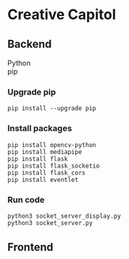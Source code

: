 # Creative Capitol


## Backend
Python  
pip  

### Upgrade pip
`pip install --upgrade pip`

### Install packages
`pip install opencv-python`  
`pip install mediapipe`  
`pip install flask`  
`pip install flask_socketio`  
`pip install flask_cors`  
`pip install eventlet`  
### Run code
`python3 socket_server_display.py`  
`python3 socket_server.py`

## Frontend